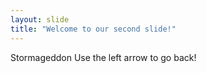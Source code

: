 ```yaml
---
layout: slide
title: "Welcome to our second slide!"
---
```

Stormageddon
Use the left arrow to go back!
